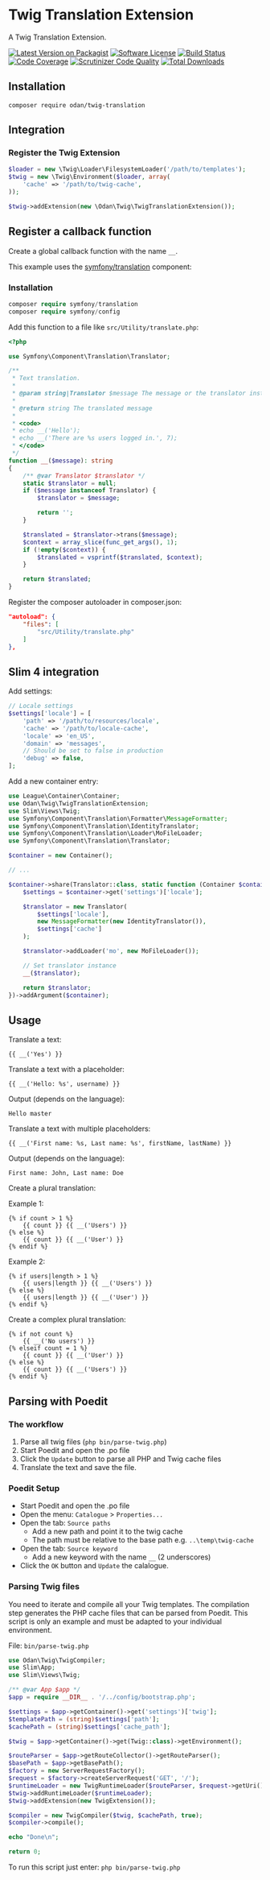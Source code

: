# Twig Translation Extension

A Twig Translation Extension.

[![Latest Version on Packagist](https://img.shields.io/github/release/odan/twig-translation.svg)](https://github.com/odan/twig-translation/releases)
[![Software License](https://img.shields.io/badge/license-MIT-brightgreen.svg)](LICENSE.md)
[![Build Status](https://travis-ci.org/odan/twig-translation.svg?branch=master)](https://travis-ci.org/odan/twig-translation)
[![Code Coverage](https://scrutinizer-ci.com/g/odan/twig-translation/badges/coverage.png?b=master)](https://scrutinizer-ci.com/g/odan/twig-translation/?branch=master)
[![Scrutinizer Code Quality](https://scrutinizer-ci.com/g/odan/twig-translation/badges/quality-score.png?b=master)](https://scrutinizer-ci.com/g/odan/twig-translation/?branch=master)
[![Total Downloads](https://img.shields.io/packagist/dt/odan/twig-translation.svg)](https://packagist.org/packages/odan/twig-translation)


## Installation

```
composer require odan/twig-translation
```

## Integration

### Register the Twig Extension

```php
$loader = new \Twig\Loader\FilesystemLoader('/path/to/templates');
$twig = new \Twig\Environment($loader, array(
    'cache' => '/path/to/twig-cache',
));

$twig->addExtension(new \Odan\Twig\TwigTranslationExtension());
```

## Register a callback function

Create a global callback function with the name `__`.

This example uses the [symfony/translation](https://github.com/symfony/translation) component:

### Installation

```php
composer require symfony/translation 
composer require symfony/config
```

Add this function to a file like `src/Utility/translate.php`:

```php
<?php

use Symfony\Component\Translation\Translator;

/**
 * Text translation.
 *
 * @param string|Translator $message The message or the translator instance
 *
 * @return string The translated message
 *
 * <code>
 * echo __('Hello');
 * echo __('There are %s users logged in.', 7);
 * </code>
 */
function __($message): string
{
    /** @var Translator $translator */
    static $translator = null;
    if ($message instanceof Translator) {
        $translator = $message;

        return '';
    }

    $translated = $translator->trans($message);
    $context = array_slice(func_get_args(), 1);
    if (!empty($context)) {
        $translated = vsprintf($translated, $context);
    }

    return $translated;
}
```

Register the composer autoloader in composer.json:

```json
"autoload": {
    "files": [
        "src/Utility/translate.php"
    ]
},
```

## Slim 4 integration

Add settings:

```php
// Locale settings
$settings['locale'] = [
    'path' => '/path/to/resources/locale',
    'cache' => '/path/to/locale-cache',
    'locale' => 'en_US',
    'domain' => 'messages',
    // Should be set to false in production
    'debug' => false,
];
```

Add a new container entry:

```php
use League\Container\Container;
use Odan\Twig\TwigTranslationExtension;
use Slim\Views\Twig;
use Symfony\Component\Translation\Formatter\MessageFormatter;
use Symfony\Component\Translation\IdentityTranslator;
use Symfony\Component\Translation\Loader\MoFileLoader;
use Symfony\Component\Translation\Translator;

$container = new Container();

// ...

$container->share(Translator::class, static function (Container $container) {
    $settings = $container->get('settings')['locale'];

    $translator = new Translator(
        $settings['locale'],
        new MessageFormatter(new IdentityTranslator()),
        $settings['cache']
    );

    $translator->addLoader('mo', new MoFileLoader());

    // Set translator instance
    __($translator);

    return $translator;
})->addArgument($container);
```

## Usage

Translate a text:

```twig
{{ __('Yes') }}
```

Translate a text with a placeholder:

```twig
{{ __('Hello: %s', username) }}
```

Output (depends on the language):

```
Hello master
```

Translate a text with multiple placeholders:

```twig
{{ __('First name: %s, Last name: %s', firstName, lastName) }}
```

Output (depends on the language):

```
First name: John, Last name: Doe
```

Create a plural translation:

Example 1:
```twig
{% if count > 1 %}
    {{ count }} {{ __('Users') }}
{% else %}
    {{ count }} {{ __('User') }}
{% endif %}
```

Example 2:

```twig
{% if users|length > 1 %}
    {{ users|length }} {{ __('Users') }}
{% else %}
    {{ users|length }} {{ __('User') }}
{% endif %}
```

Create a complex plural translation:

```twig
{% if not count %}
    {{ __('No users') }}
{% elseif count = 1 %}
    {{ count }} {{ __('User') }}
{% else %}
    {{ count }} {{ __('Users') }}
{% endif %}
```

## Parsing with Poedit

### The workflow

1. Parse all twig files (`php bin/parse-twig.php`)
2. Start Poedit and open the .po file
3. Click the `Update` button to parse all PHP and Twig cache files
4. Translate the text and save the file.

### Poedit Setup

* Start Poedit and open the .po file
* Open the menu: `Catalogue` > `Properties...`
* Open the tab: `Source paths` 
  * Add a new path and point it to the twig cache 
  * The path must be relative to the base path e.g. `..\temp\twig-cache`
* Open the tab: `Source keyword` 
  * Add a new keyword with the name `__` (2 underscores)
* Click the `OK` button and `Update` the calalogue.

### Parsing Twig files

You need to iterate and compile all your Twig templates.
The compilation step generates the PHP cache files that can be parsed from Poedit.
This script is only an example and must be adapted to your individual environment.

File: `bin/parse-twig.php`

```php
use Odan\Twig\TwigCompiler;
use Slim\App;
use Slim\Views\Twig;

/** @var App $app */
$app = require __DIR__ . '/../config/bootstrap.php';

$settings = $app->getContainer()->get('settings')['twig'];
$templatePath = (string)$settings['path'];
$cachePath = (string)$settings['cache_path'];

$twig = $app->getContainer()->get(Twig::class)->getEnvironment();

$routeParser = $app->getRouteCollector()->getRouteParser();
$basePath = $app->getBasePath();
$factory = new ServerRequestFactory();
$request = $factory->createServerRequest('GET', '/');
$runtimeLoader = new TwigRuntimeLoader($routeParser, $request->getUri(), $basePath);
$twig->addRuntimeLoader($runtimeLoader);
$twig->addExtension(new TwigExtension());

$compiler = new TwigCompiler($twig, $cachePath, true);
$compiler->compile();

echo "Done\n";

return 0;
```

To run this script just enter: `php bin/parse-twig.php`
